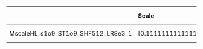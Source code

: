 |                                    | Scale                | Scale tensor                             | Learning Rate   | Number of parameters   | Best PSNR            |
|:-----------------------------------|:---------------------|:-----------------------------------------|:----------------|:-----------------------|:---------------------|
| MscaleHL_s1o9_ST1o9_SHF512_LR8e3_1 | [0.1111111111111111] | [0.1111111111111111, 0.1111111111111111] | [0.008]         | [199427]               | [29.284634590148926] |